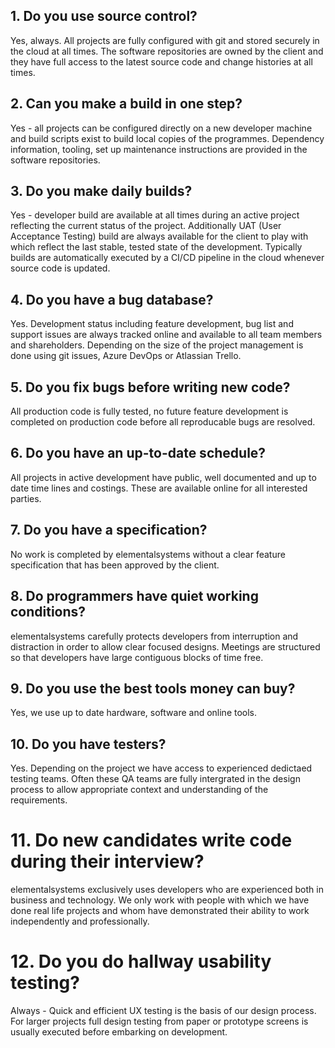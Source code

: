 ## 1. Do you use source control?
Yes, always. All projects are fully configured with git and stored securely in the cloud at all times. The software repositories are owned by the client and they have full access to the latest source code and change histories at all times.

## 2. Can you make a build in one step?
Yes - all projects can be configured directly on a new developer machine and build scripts exist to build local copies of the programmes. Dependency information, tooling, set up maintenance instructions are provided in the software repositories.

## 3. Do you make daily builds?
Yes - developer build are available at all times during an active project reflecting the current status of the project. Additionally UAT (User Acceptance Testing) build are always available for the client to play with which reflect the last stable, tested state of the development. Typically builds are automatically executed by a CI/CD pipeline in the cloud whenever source code is updated.

## 4. Do you have a bug database?
Yes. Development status including feature development, bug list and support issues are always tracked online and available to all team members and shareholders. Depending on the size of the project management is done using git issues, Azure DevOps or Atlassian Trello.

## 5. Do you fix bugs before writing new code?
All production code is fully tested, no future feature development is completed on production code before all reproducable bugs are resolved.

## 6. Do you have an up-to-date schedule?
All projects in active development have public, well documented and up to date time lines and costings. These are available online for all interested parties.

## 7. Do you have a specification?
No work is completed by elementalsystems without a clear feature specification that has been approved by the client.

## 8. Do programmers have quiet working conditions?
elementalsystems carefully protects developers from interruption and distraction in order to allow clear focused designs. Meetings are structured so that developers have large contiguous blocks of time free.

## 9. Do you use the best tools money can buy?
Yes, we use up to date hardware, software and online tools.

## 10. Do you have testers?
Yes. Depending on the project we have access to experienced dedictaed testing teams. Often these QA teams are fully intergrated in the design process to allow appropriate context and understanding of the requirements.

# 11. Do new candidates write code during their interview?
elementalsystems exclusively uses developers who are experienced both in business and technology. We only work with people with which we have done real life projects and whom have demonstrated their ability to work independently and professionally.

# 12. Do you do hallway usability testing?
Always - Quick and efficient UX testing is the basis of our design process. For larger projects full design testing from paper or prototype screens is usually executed before embarking on development. 

